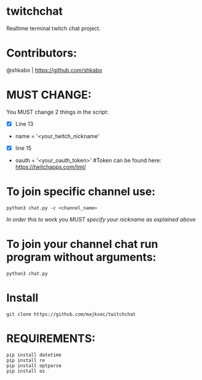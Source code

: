 # twitchchat
Realtime terminal twitch chat project.

# Contributors:
@shkabo | https://github.com/shkabo

# MUST CHANGE:
You MUST change 2 things in the script:
- [x] Line 13
- name = '<your_twitch_nickname'
- [x] line 15
- oauth = '<your_oauth_token>' #Token can be found here: https://twitchapps.com/tmi/

# To join specific channel use:
`python3 chat.py -c <channel_name>`

*In order this to work you MUST specify your nickname as explained above*
# To join your channel chat run program without arguments:
`python3 chat.py`

# Install
`git clone https://github.com/majksec/twitchchat`

# REQUIREMENTS:
```pip install socket
pip install datetime
pip install re
pip install optparse
pip install os
